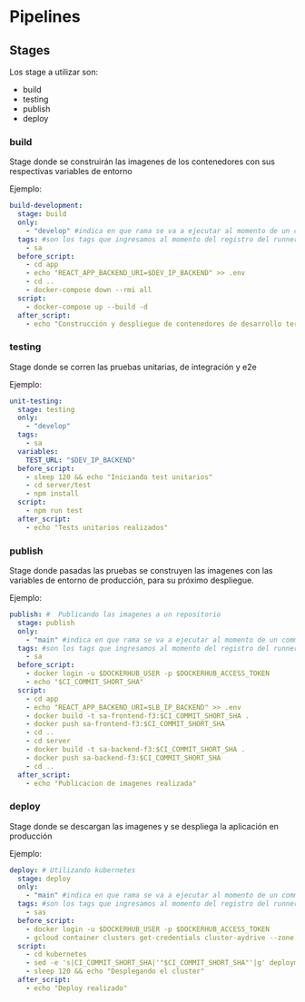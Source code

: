 # Pipelines

## Stages

Los stage a utilizar son:
  - build
  - testing
  - publish
  - deploy

### build
Stage donde se construirán las imagenes de los contenedores con sus respectivas variables de entorno

Ejemplo:

```yml
build-development:
  stage: build
  only:
    - "develop" #indica en que rama se va a ejecutar al momento de un commit o merge
  tags: #son los tags que ingresamos al momento del registro del runner
    - sa
  before_script:
    - cd app
    - echo "REACT_APP_BACKEND_URI=$DEV_IP_BACKEND" >> .env
    - cd ..
    - docker-compose down --rmi all
  script:
    - docker-compose up --build -d
  after_script:
    - echo "Construcción y despliegue de contenedores de desarrollo terminada"
```

### testing
Stage donde se corren las pruebas unitarias, de integración y e2e

Ejemplo:

```yml
unit-testing:
  stage: testing
  only:
    - "develop"
  tags:
    - sa
  variables:
    TEST_URL: "$DEV_IP_BACKEND"
  before_script:
    - sleep 120 && echo "Iniciando test unitarios"
    - cd server/test
    - npm install
  script:
    - npm run test
  after_script:
    - echo "Tests unitarios realizados"
```

### publish
Stage donde pasadas las pruebas se construyen las imagenes con las variables de entorno de producción, 
para su próximo despliegue.

Ejemplo:

```yml
publish: #  Publicando las imagenes a un repositorio
  stage: publish
  only:
    - "main" #indica en que rama se va a ejecutar al momento de un commit o merge
  tags: #son los tags que ingresamos al momento del registro del runner
    - sa
  before_script:
    - docker login -u $DOCKERHUB_USER -p $DOCKERHUB_ACCESS_TOKEN
    - echo "$CI_COMMIT_SHORT_SHA"
  script:
    - cd app
    - echo "REACT_APP_BACKEND_URI=$LB_IP_BACKEND" >> .env
    - docker build -t sa-frontend-f3:$CI_COMMIT_SHORT_SHA .
    - docker push sa-frontend-f3:$CI_COMMIT_SHORT_SHA
    - cd ..
    - cd server
    - docker build -t sa-backend-f3:$CI_COMMIT_SHORT_SHA .
    - docker push sa-backend-f3:$CI_COMMIT_SHORT_SHA
    - cd ..
  after_script:
    - echo "Publicacion de imagenes realizada"
```


### deploy
Stage donde se descargan las imagenes y se despliega la aplicación en producción

Ejemplo:

```yml
deploy: # Utilizando kubernetes
  stage: deploy
  only:
    - "main" #indica en que rama se va a ejecutar al momento de un commit o merge
  tags: #son los tags que ingresamos al momento del registro del runner
    - sas
  before_script:
    - docker login -u $DOCKERHUB_USER -p $DOCKERHUB_ACCESS_TOKEN
    - gcloud container clusters get-credentials cluster-aydrive --zone us-central1-c --project third-anvil-324122
  script:
    - cd kubernetes
    - sed -e 's|CI_COMMIT_SHORT_SHA|'"$CI_COMMIT_SHORT_SHA"'|g' deployment.yaml | kubectl apply -f -
    - sleep 120 && echo "Desplegando el cluster"
  after_script:
    - echo "Deploy realizado"
```



